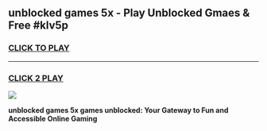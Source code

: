 
## unblocked games 5x - Play Unblocked Gmaes & Free #klv5p
<h3>
<a href="https://premium.freeplayer.one?title=unblocked_games_5x&ref=03M">CLICK TO PLAY</a></h3>
<hr>

<h3>
<a href="https://premium.freeplayer.one?title=unblocked_games_5x&ref=03M">CLICK 2 PLAY</a>
  
</h3>

<a href="https://premium.freeplayer.one?title=unblocked_games_5x&ref=03M"><img src="https://clearcache.store/games.png"></a>


**unblocked games 5x games unblocked: Your Gateway to Fun and Accessible Online Gaming**
